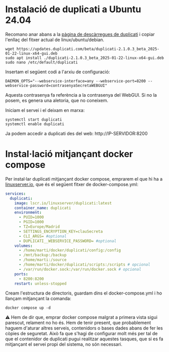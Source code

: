 # Instalació de duplicati a Ubuntu 24.04

Recomano anar abans a la [pàgina de descàrregues de duplicati](https://duplicati.com/download) i copiar l'enllaç del fitxer actual de linux/ubuntu/debian.

```
wget https://updates.duplicati.com/beta/duplicati-2.1.0.3_beta_2025-01-22-linux-x64-gui.deb
sudo apt install ./duplicati-2.1.0.3_beta_2025-01-22-linux-x64-gui.deb
sudo nano /etc/default/duplicati
```

Insertam el següent codi a l'arxiu de configuració:

```
DAEMON_OPTS="--webservice-interface=any --webservice-port=8200 --webservice-password=contrasenyaSecretaWEBGUI"
```

Aquesta contrasenya fa referència a la contrasenya del WebGUI. Si no la posem, es genera una aletoria, que no coneixem.

Iniciam el servei i el deixam en marxa:

```
systemctl start duplicati
systemctl enable duplicati
```


Ja podem accedir a duplicati des del web: http://IP-SERVIDOR:8200

# Instal·lació mitjançant docker compose

Per instal·lar duplicati mitjançant docker compose, emprarem el que hi ha a [linuxserver.io](https://docs.linuxserver.io/images/docker-duplicati/#version-tags), que és el següent fitxer de docker-compose.yml:

```yaml
services:
  duplicati:
    image: lscr.io/linuxserver/duplicati:latest
    container_name: duplicati
    environment:
      - PUID=1000
      - PGID=1000
      - TZ=Europe/Madrid
      - SETTINGS_ENCRYPTION_KEY=clauSecreta
      - CLI_ARGS= #optional
      - DUPLICATI__WEBSERVICE_PASSWORD= #optional
    volumes:
      - /home/marti/docker/duplicati/config:/config
      - /mnt/backup:/backup
      - /home/marti:/source
      - /home/marti/docker/duplicati/scripts:/scripts # opcional
      - /var/run/docker.sock:/var/run/docker.sock # opcional
    ports:
      - 8200:8200
    restart: unless-stopped
```

Cream l'estructura de directoris, guardam dins el docker-compose.yml i ho llançam mitjançant la comanda:

```
docker compose up -d
```

⚠️ Hem de dir que, emprar docker compose malgrat a primera vista sigui parescut, relament no ho és. Hem de tenir present, que probablement haguem d'aturar altres serveis, contenidors o bases dades abans de fer les còpies de seguretat. Això fa que s'hagi de configurar molt més per tal de que el contenidor de duplicati pugui realitzar aquestes tasques, que si es fa mitjançant el servei propi del sistema, no són necessari.



